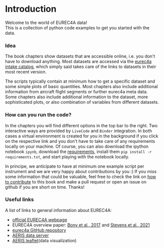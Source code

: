 # Introduction

Welcome to the world of EUREC4A data!  
This is a collection of python code examples to get you started with the data.

### Idea
The book chapters show datasets that are accessible online, i.e. you don't have to download anything. Most datasets are accessed via the [eurec4a intake catalog](https://github.com/eurec4a/eurec4a-intake), which simply said takes care of the links to datasets in their most recent version.

The scripts typically contain at minimum how to get a specific dataset and some simple plots of basic quantities. Most chapters also include additional information from aircraft flight segments or further eurec4a meta data. Some chapters also include additional information to the dataset, more sophisticated plots, or also combination of variables from different datasets.

### How can you run the code?
In the chapters you will find different options in the top bar to the right. Two interactive ways are provided by `LiveCode` and `Binder` integration. In both cases a virtual environment is created for you in the background if you click on the respective link and you don't have to take care of any requirements locally on your machine. Of course, you can also download the ipython notebook `ipynb`, download the [requirements](https://github.com/tmieslinger/how_to_eurec4a/blob/master/requirements.txt), install them `pip install -r requirements.txt`, and start playing with the notebook locally.

In principe, we anticipate to have at minimum one example script per instrument and we are very happy about contributions by you :) 
If you miss some information that could be valuable, feel free to check the link on [how to contribute](https://github.com/tmieslinger/how_to_eurec4a/blob/master/CONTRIBUTING.md) to this book and make a pull request or open an issue on github if you are short on time. Thanks!

### Useful links
A list of links to general information about EUREC4A:
* [official EUREC4A webpage](http://eurec4a.eu/)
* EUREC4A overview paper: [Bony et al., 2017](https://doi.org/10.1007/s10712-017-9428-0) and [Stevens et al., 2021](https://doi.org/10.5194/essd-2021-18)
* [eurec4a GitHub repository](https://github.com/eurec4a)
* [AERIS data server](https://observations.ipsl.fr/aeris/eurec4a-data/)
* [AERIS leaflet](https://observations.ipsl.fr/aeris/eurec4a/Leaflet/index.html)(data visualization)
